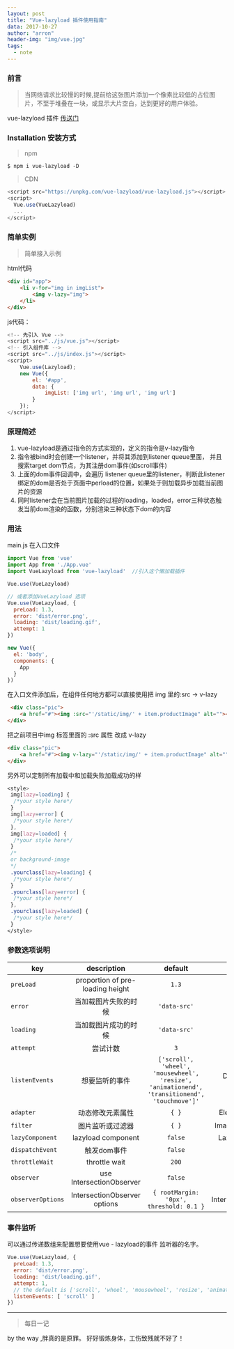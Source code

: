```yaml
---
layout: post
title: "Vue-lazyload 插件使用指南"
data: 2017-10-27
author: "arron"
header-img: "img/vue.jpg"
tags: 
  - note
---
```


### 前言

> 当网络请求比较慢的时候,提前给这张图片添加一个像素比较低的占位图片，不至于堆叠在一块，或显示大片空白，达到更好的用户体验。

vue-lazyload 插件 [传送门]('https://www.npmjs.com/package/vue-lazyload')

### Installation 安装方式

> npm

``` node
$ npm i vue-lazyload -D
```

> CDN
``` js
<script src="https://unpkg.com/vue-lazyload/vue-lazyload.js"></script>
<script>
  Vue.use(VueLazyload)
  ...
</script>
```
### 简单实例

> 简单接入示例

html代码
``` html 
<div id="app">
    <li v-for="img in imgList">
        <img v-lazy="img">
    </li>
</div>
```
js代码：
``` js
<!-- 先引入 Vue -->
<script src="../js/vue.js"></script>
<!-- 引入组件库 -->
<script src="../js/index.js"></script>
<script>
    Vue.use(Lazyload);
    new Vue({
        el: '#app',
        data: {
            imgList: ['img url', 'img url', 'img url']
        }
    });
</script>
```
### 原理简述

1. vue-lazyload是通过指令的方式实现的，定义的指令是v-lazy指令
2. 指令被bind时会创建一个listener，并将其添加到listener queue里面， 并且搜索target dom节点，为其注册dom事件(如scroll事件)
3. 上面的dom事件回调中，会遍历 listener queue里的listener，判断此listener绑定的dom是否处于页面中perload的位置，如果处于则加载异步加载当前图片的资源
4. 同时listener会在当前图片加载的过程的loading，loaded，error三种状态触发当前dom渲染的函数，分别渲染三种状态下dom的内容

### 用法

main.js 在入口文件
``` js
import Vue from 'vue'
import App from './App.vue'
import VueLazyload from 'vue-lazyload'  //引入这个懒加载插件

Vue.use(VueLazyload)

// 或者添加VueLazyload 选项
Vue.use(VueLazyload, {
  preLoad: 1.3,
  error: 'dist/error.png',
  loading: 'dist/loading.gif',
  attempt: 1
})

new Vue({
  el: 'body',
  components: {
    App
  }
})
```
在入口文件添加后，在组件任何地方都可以直接使用把 img 里的:src -> v-lazy
``` html
 <div class="pic">
    <a href="#"><img :src="'/static/img/' + item.productImage" alt=""></a>
</div>
```
把之前项目中img 标签里面的 :src 属性 改成 v-lazy
``` html
<div class="pic">
    <a href="#"><img v-lazy="'/static/img/' + item.productImage" alt=""></a>
</div>
```

另外可以定制所有加载中和加载失败加载成功的样
``` css
<style>
 img[lazy=loading] {
  /*your style here*/
 }
 img[lazy=error] {
  /*your style here*/
 },
 img[lazy=loaded] {
  /*your style here*/
 }
 /*
 or background-image
 */
 .yourclass[lazy=loading] {
  /*your style here*/
 }
 .yourclass[lazy=error] {
  /*your style here*/
 },
 .yourclass[lazy=loaded] {
  /*your style here*/
 }
</style>
```

### 参数选项说明

| key | description | default | options |
| --- | :---: | :---: | :---: |
| `preLoad` | proportion of pre-loading height | `1.3` | `Number` |
| `error` | 当加载图片失败的时候 | `'data-src'` | `String` |
| `loading` | 当加载图片成功的时候 | `'data-src'` | `String` |
| `attempt` | 尝试计数 | `3` | `Number` |
| `listenEvents` | 想要监听的事件 | `['scroll', 'wheel', 'mousewheel', 'resize', 'animationend', 'transitionend', 'touchmove']'` | Desired Listen Events |
| `adapter` | 动态修改元素属性 | `{ }` | Element Adapter |
| `filter` | 图片监听或过滤器 | `{ }` | Image listener filter |
| `lazyComponent` | lazyload component | `false` | Lazy Component |
| `dispatchEvent` | 触发dom事件 | `false` | `Boolean` |
| `throttleWait` | throttle wait | `200` | `Number` |
| `observer` | use IntersectionObserver | `false` | `Boolean` |
| `observerOptions` | 	IntersectionObserver options | `{ rootMargin: '0px', threshold: 0.1 }` | IntersectionObserver |


### 事件监听

可以通过传递数组来配置想要使用vue - lazyload的事件
监听器的名字。
``` js
Vue.use(VueLazyload, {
  preLoad: 1.3,
  error: 'dist/error.png',
  loading: 'dist/loading.gif',
  attempt: 1,
  // the default is ['scroll', 'wheel', 'mousewheel', 'resize', 'animationend', 'transitionend']
  listenEvents: [ 'scroll' ]
})
```

---
> 每日一记

by the way ,胖真的是原罪。 好好锻炼身体，工伤致残就不好了！









